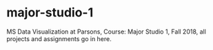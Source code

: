 # major-studio-1
MS Data Visualization at Parsons, Course: Major Studio 1, Fall 2018, all projects and assignments go in here.
